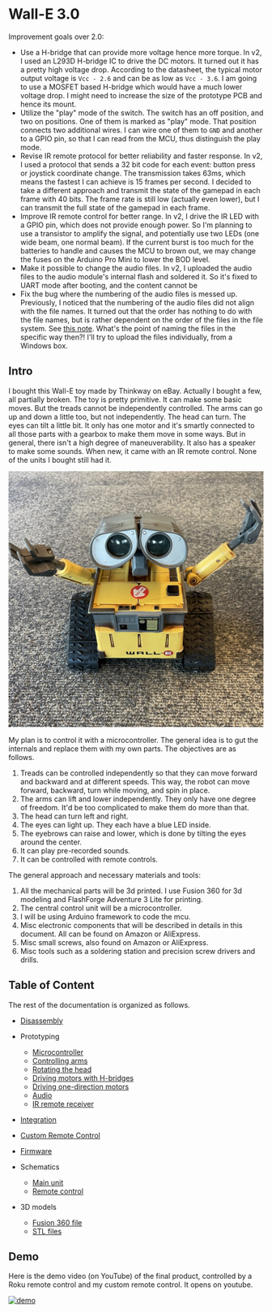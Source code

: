 # Wall-E 3.0

Improvement goals over 2.0:
* Use a H-bridge that can provide more voltage hence more torque. In v2, I used an L293D H-bridge IC to drive the DC motors. It turned out it has a pretty high voltage drop. According to the datasheet, the typical motor output voltage is `Vcc - 2.6` and can be as low as `Vcc - 3.6`. I am going to use a MOSFET based H-bridge which would have a much lower voltage drop. I might need to increase the size of the prototype PCB and hence its mount.
* Utilize the "play" mode of the switch. The switch has an off position, and two on positions. One of them is marked as "play" mode. That position connects two additional wires. I can wire one of them to `GND` and another to a GPIO pin, so that I can read from the MCU, thus distinguish the play mode.
* Revise IR remote protocol for better reliability and faster response. In v2, I used a protocol that sends a 32 bit code for each event: button press or joystick coordinate change. The transmission takes 63ms, which means the fastest I can achieve is 15 frames per second. I decided to take a different approach and transmit the state of the gamepad in each frame with 40 bits. The frame rate is still low (actually even lower), but I can transmit the full state of the gamepad in each frame.
* Improve IR remote control for better range. In v2, I drive the IR LED with a GPIO pin, which does not provide enough power. So I'm planning to use a transistor to amplify the signal, and potentially use two LEDs (one wide beam, one normal beam). If the current burst is too much for the batteries to handle and causes the MCU to brown out, we may change the fuses on the Arduino Pro Mini to lower the BOD level.
* Make it possible to change the audio files. In v2, I uploaded the audio files to the audio module's internal flash and soldered it. So it's fixed to UART mode after booting, and the content cannot be 
* Fix the bug where the numbering of the audio files is messed up. Previously, I noticed that the numbering of the audio files did not align with the file names. It turned out that the order has nothing to do with the file names, but is rather dependent on the order of the files in the file system. See [this note](https://github.com/SnijderC/dyplayer?tab=readme-ov-file#important-files-do-not-play-in-order-of-named-sequence). What's the point of naming the files in the specific way then?! I'll try to upload the files individually, from a Windows box.

## Intro

I bought this Wall-E toy made by Thinkway on eBay. Actually I bought a few, all partially broken. The toy is pretty primitive. It can make some basic moves. But the treads cannot be independently controlled. The arms can go up and down a little too, but not independently. The head can turn. The eyes can tilt a little bit. It only has one motor and it's smartly connected to all those parts with a gearbox to make them move in some ways. But in general, there isn't a high degree of maneuverability. It also has a speaker to make some sounds. When new, it came with an IR remote control. None of the units I bought still had it.

![wall-e](./media/IMG_1013.jpeg)

My plan is to control it with a microcontroller. The general idea is to gut the internals and replace them with my own parts. The objectives are as follows.

1. Treads can be controlled independently so that they can move forward and backward and at different speeds. This way, the robot can move forward, backward, turn while moving, and spin in place.
1. The arms can lift and lower independently. They only have one degree of freedom. It'd be too complicated to make them do more than that.
1. The head can turn left and right.
1. The eyes can light up. They each have a blue LED inside.
1. The eyebrows can raise and lower, which is done by tilting the eyes around the center.
1. It can play pre-recorded sounds.
1. It can be controlled with remote controls.

The general approach and necessary materials and tools:
1. All the mechanical parts will be 3d printed. I use Fusion 360 for 3d modeling and FlashForge Adventure 3 Lite for printing.
1. The central control unit will be a microcontroller.
1. I will be using Arduino framework to code the mcu.
1. Misc electronic components that will be described in details in this document. All can be found on Amazon or AliExpress.
1. Misc small screws, also found on Amazon or AliExpress.
1. Misc tools such as a soldering station and precision screw drivers and drills.

## Table of Content

The rest of the documentation is organized as follows.

* [Disassembly](disassembly.md)
* Prototyping
  - [Microcontroller](mcu.md)
  - [Controlling arms](arm.md)
  - [Rotating the head](head_rotation.md)
  - [Driving motors with H-bridges](hbridge.md)
  - [Driving one-direction motors](motor.md)
  - [Audio](audio.md)
  - [IR remote receiver](remote_receiver.md)

* [Integration](integration.md)

* [Custom Remote Control](remote_transmitter.md)

* [Firmware](firmware.md)

* Schematics
  - [Main unit](./schematics/main.svg)
  - [Remote control](./schematics/remote.svg)

* 3D models
  - [Fusion 360 file](./wall-e.f3d)
  - [STL files](./stl/)

## Demo

Here is the demo video (on YouTube) of the final product, controlled by a Roku remote control and my custom remote control. It opens on youtube.

[![demo](http://img.youtube.com/vi/PiLhb5Huz5E/0.jpg)](http://www.youtube.com/watch?v=PiLhb5Huz5E)
